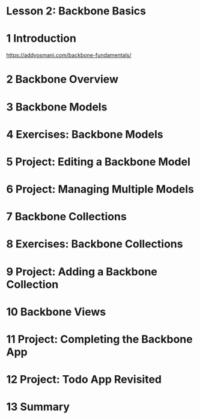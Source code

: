 Lesson 2: Backbone Basics
===========================

# 1	Introduction

https://addyosmani.com/backbone-fundamentals/


# 2	Backbone Overview


# 3	Backbone Models


# 4	Exercises: Backbone Models


# 5	Project: Editing a Backbone Model


# 6	Project: Managing Multiple Models


# 7	Backbone Collections


# 8	Exercises: Backbone Collections


# 9	Project: Adding a Backbone Collection


# 10	Backbone Views


# 11	Project: Completing the Backbone App


# 12	Project: Todo App Revisited


# 13	Summary



